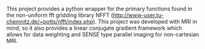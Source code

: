 This project provides a python wrapper for the primary functions found in the non-uniform fft gridding library NFFT (http://www-user.tu-chemnitz.de/~potts/nfft/index.php). This project was developed with MRI in mind, so it also provides a linear conjugate gradient framework which allows for data weighting and SENSE type parallel imaging for non-cartesian MRI.